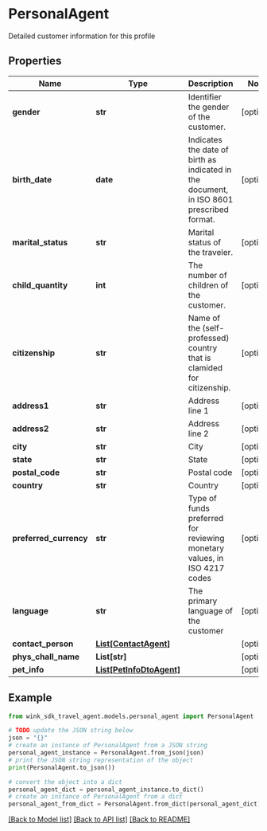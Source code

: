 # PersonalAgent

Detailed customer information for this profile

## Properties

Name | Type | Description | Notes
------------ | ------------- | ------------- | -------------
**gender** | **str** | Identifier the gender of the customer. | [optional] 
**birth_date** | **date** | Indicates the date of birth as indicated in the document, in ISO 8601 prescribed format. | [optional] 
**marital_status** | **str** | Marital status of the traveler. | [optional] 
**child_quantity** | **int** | The number of children of the customer. | [optional] 
**citizenship** | **str** | Name of the (self-professed) country that is clamided for citizenship. | [optional] 
**address1** | **str** | Address line 1 | [optional] 
**address2** | **str** | Address line 2 | [optional] 
**city** | **str** | City | [optional] 
**state** | **str** | State | [optional] 
**postal_code** | **str** | Postal code | [optional] 
**country** | **str** | Country | [optional] 
**preferred_currency** | **str** | Type of funds preferred for reviewing monetary values, in ISO 4217 codes | [optional] 
**language** | **str** | The primary language of the customer | [optional] 
**contact_person** | [**List[ContactAgent]**](ContactAgent.md) |  | [optional] 
**phys_chall_name** | **List[str]** |  | [optional] 
**pet_info** | [**List[PetInfoDtoAgent]**](PetInfoDtoAgent.md) |  | [optional] 

## Example

```python
from wink_sdk_travel_agent.models.personal_agent import PersonalAgent

# TODO update the JSON string below
json = "{}"
# create an instance of PersonalAgent from a JSON string
personal_agent_instance = PersonalAgent.from_json(json)
# print the JSON string representation of the object
print(PersonalAgent.to_json())

# convert the object into a dict
personal_agent_dict = personal_agent_instance.to_dict()
# create an instance of PersonalAgent from a dict
personal_agent_from_dict = PersonalAgent.from_dict(personal_agent_dict)
```
[[Back to Model list]](../README.md#documentation-for-models) [[Back to API list]](../README.md#documentation-for-api-endpoints) [[Back to README]](../README.md)


